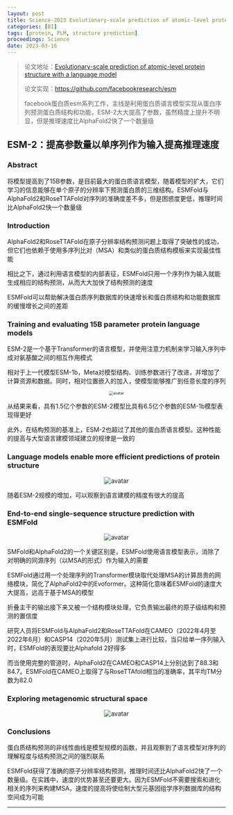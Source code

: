 ```yaml
---
layout: post
title: Science-2023 Evolutionary-scale prediction of atomic-level protein structure with a language model
categories: [BI]
tags: [protein, PLM, structure prediction]
proceedings: Science
date: 2023-03-16
---
```


> 论文地址：[Evolutionary-scale prediction of atomic-level protein structure with a language model](https://www.science.org/doi/10.1126/science.ade2574)
>
> 论文实现：<https://github.com/facebookresearch/esm>
>
> facebook蛋白质esm系列工作，主线是利用蛋白质语言模型实现从蛋白序列预测蛋白质结构和功能，ESM-2大大提高了参数，虽然精度上提升不明显，但是推理速度比AlphaFold2快了一个数量级

## ESM-2：提高参数量以单序列作为输入提高推理速度

### Abstract

将模型提高到了15B参数，是目前最大的蛋白质语言模型，随着模型的扩大，它们学习的信息能够在单个原子的分辨率下预测蛋白质的三维结构。ESMFold与AlphaFold2和RoseTTAFold对序列的准确度差不多，但是困惑度更低，推理时间比AlphaFold2快一个数量级

### Introduction

AlphaFold2和RoseTTAFold在原子分辨率结构预测问题上取得了突破性的成功，但它们也依赖于使用多序列比对（MSA）和类似的蛋白质结构模板来实现最佳性能

相比之下，通过利用语言模型的内部表征，ESMFold只用一个序列作为输入就能生成相应的结构预测，从而大大加快了结构预测的速度

ESMFold可以帮助解决蛋白质序列数据库的快速增长和蛋白质结构和功能数据库的缓慢增长之间的差距

### Training and evaluating 15B parameter protein language models

ESM-2是一个基于Transformer的语言模型，并使用注意力机制来学习输入序列中成对氨基酸之间的相互作用模式

相对于上一代模型ESM-1b，Meta对模型结构、训练参数进行了改进，并增加了计算资源和数据。同时，相对位置嵌入的加入，使模型能够推广到任意长度的序列

<div align="center" style="float:center"><img src="https://blog-img-1259433191.cos.ap-shanghai.myqcloud.com/ESM-2/tab1.png" alt="avatar" style="zoom:60%;" /></div>

从结果来看，具有1.5亿个参数的ESM-2模型比具有6.5亿个参数的ESM-1b模型表现得更好

此外，在结构预测的基准上，ESM-2也超过了其他的蛋白质语言模型。这种性能的提高与大型语言建模领域建立的规律是一致的

### Language models enable more efficient predictions of protein structure

<div align="center" style="float:center"><img src="https://blog-img-1259433191.cos.ap-shanghai.myqcloud.com/ESM-2/fig1.png" alt="avatar" style="zoom:100%;" /></div>

随着ESM-2规模的增加，可以观察到语言建模的精度有很大的提高

### End-to-end single-sequence structure prediction with ESMFold

<div align="center" style="float:center"><img src="https://blog-img-1259433191.cos.ap-shanghai.myqcloud.com/ESM-2/fig2.png" alt="avatar" style="zoom:100%;" /></div>

SMFold和AlphaFold2的一个关键区别是，ESMFold使用语言模型表示，消除了对明确的同源序列（以MSA的形式）作为输入的需要

ESMFold通过用一个处理序列的Transformer模块取代处理MSA的计算昂贵的网络模块，简化了AlphaFold2中的Evoformer。这种简化意味着ESMFold的速度大大提高，远高于基于MSA的模型

折叠主干的输出接下来又被一个结构模块处理，它负责输出最终的原子级结构和预测的置信度

研究人员将ESMFold与AlphaFold2和RoseTTAFold在CAMEO（2022年4月至2022年6月）和CASP14（2020年5月）测试集上进行比较，当只给单一序列输入时，ESMFold的表现要比Alphafold 2好得多

而当使用完整的管道时，AlphaFold2在CAMEO和CASP14上分别达到了88.3和84.7。ESMFold在CAMEO上取得了与RoseTTAfold相当的准确率，其平均TM分数为82.0

### Exploring metagenomic structural space

<div align="center" style="float:center"><img src="https://blog-img-1259433191.cos.ap-shanghai.myqcloud.com/ESM-2/fig3.png" alt="avatar" style="zoom:100%;" /></div>

### Conclusions

蛋白质结构预测的非线性曲线是模型规模的函数，并且观察到了语言模型对序列的理解程度与结构预测之间的强烈联系

ESMFold获得了准确的原子分辨率结构预测，推理时间还比AlphaFold2快了一个数量级。在实践中，速度的优势甚至还要更大。因为ESMFold不需要搜索和进化相关的序列来构建MSA，速度的提高将使绘制大型元基因组学序列数据库的结构空间成为可能

<HR align=left color=#987cb9 SIZE=1>